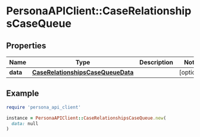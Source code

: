 # PersonaAPIClient::CaseRelationshipsCaseQueue

## Properties

| Name | Type | Description | Notes |
| ---- | ---- | ----------- | ----- |
| **data** | [**CaseRelationshipsCaseQueueData**](CaseRelationshipsCaseQueueData.md) |  | [optional] |

## Example

```ruby
require 'persona_api_client'

instance = PersonaAPIClient::CaseRelationshipsCaseQueue.new(
  data: null
)
```

